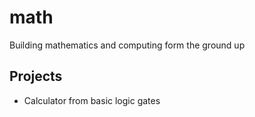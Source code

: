 # math
Building mathematics and computing form the ground up

## Projects
* Calculator from basic logic gates